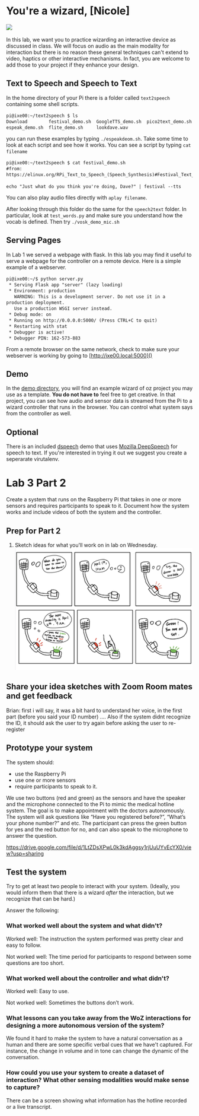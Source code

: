 # You're a wizard, [Nicole]

<img src="https://pbs.twimg.com/media/Cen7qkHWIAAdKsB.jpg" height="400">

In this lab, we want you to practice wizarding an interactive device as discussed in class. We will focus on audio as the main modality for interaction but there is no reason these general techniques can't extend to video, haptics or other interactive mechanisms. In fact, you are welcome to add those to your project if they enhance your design.


## Text to Speech and Speech to Text

In the home directory of your Pi there is a folder called `text2speech` containing some shell scripts.

```
pi@ixe00:~/text2speech $ ls
Download        festival_demo.sh  GoogleTTS_demo.sh  pico2text_demo.sh
espeak_demo.sh  flite_demo.sh     lookdave.wav

```

you can run these examples by typing 
`./espeakdeom.sh`. Take some time to look at each script and see how it works. You can see a script by typing `cat filename`

```
pi@ixe00:~/text2speech $ cat festival_demo.sh 
#from: https://elinux.org/RPi_Text_to_Speech_(Speech_Synthesis)#Festival_Text_to_Speech

echo "Just what do you think you're doing, Dave?" | festival --tts

```

You can also play audio files directly with `aplay filename`.

After looking through this folder do the same for the `speech2text` folder. In particular, look at `test_words.py` and make sure you understand how the vocab is defined. Then try `./vosk_demo_mic.sh`

## Serving Pages

In Lab 1 we served a webpage with flask. In this lab you may find it useful to serve a webpage for the controller on a remote device. Here is a simple example of a webserver.

```
pi@ixe00:~/$ python server.py
 * Serving Flask app "server" (lazy loading)
 * Environment: production
   WARNING: This is a development server. Do not use it in a production deployment.
   Use a production WSGI server instead.
 * Debug mode: on
 * Running on http://0.0.0.0:5000/ (Press CTRL+C to quit)
 * Restarting with stat
 * Debugger is active!
 * Debugger PIN: 162-573-883
```
From a remote browser on the same network, check to make sure your webserver is working by going to [http://ixe00.local:5000]()


## Demo

In the [demo directory](./demo), you will find an example wizard of oz project you may use as a template. **You do not have to** feel free to get creative. In that project, you can see how audio and sensor data is streamed from the Pi to a wizard controller that runs in the browser. You can control what system says from the controller as well.

## Optional

There is an included [dspeech](./dspeech) demo that uses [Mozilla DeepSpeech](https://github.com/mozilla/DeepSpeech) for speech to text. If you're interested in trying it out we suggest you create a seperarate virutalenv. 



# Lab 3 Part 2

Create a system that runs on the Raspberry Pi that takes in one or more sensors and requires participants to speak to it. Document how the system works and include videos of both the system and the controller.

## Prep for Part 2

1. Sketch ideas for what you'll work on in lab on Wednesday.
![alt text](https://github.com/nicole-zy/Interactive-Lab-Hub/blob/Spring2021/Lab%203/IMG_0667.jpg)

## Share your idea sketches with Zoom Room mates and get feedback

Brian: first i will say, it was a bit hard to understand her voice, in the first part (before you said your ID number) .... Also if the system didnt recognize the ID, it should ask the user to try again before asking the user to re-register

## Prototype your system

The system should:
* use the Raspberry Pi 
* use one or more sensors
* require participants to speak to it. 

We use two buttons (red and green) as the sensors and have the speaker and the microphone connected to the Pi to mimic the medical hotline system. The goal is to make appointment with the doctors autonomously. The system will ask questions like “Have you registered before?”, “What’s your phone number?” and etc. The participant can press the green button for yes and the red button for no, and can also speak to the microphone to answer the question.

https://drive.google.com/file/d/1LtZDsXPwL0k3kdAggsy1rjUuUYvEcYX0/view?usp=sharing

## Test the system
Try to get at least two people to interact with your system. (Ideally, you would inform them that there is a wizard _after_ the interaction, but we recognize that can be hard.)

Answer the following:

### What worked well about the system and what didn't?
Worked well: The instruction the system performed was pretty clear and easy to follow.

Not worked well: The time period for participants to respond between some questions are too short.


### What worked well about the controller and what didn't?

Worked well: Easy to use.

Not worked well: Sometimes the buttons don’t work.


### What lessons can you take away from the WoZ interactions for designing a more autonomous version of the system?

We found it hard to make the system to have a natural conversation as a human and there are some specific verbal cues that we have't captured. For instance, the change in volume and in tone can change the dynamic of the conversation.


### How could you use your system to create a dataset of interaction? What other sensing modalities would make sense to capture?

There can be a screen showing what information has the hotline recorded or a live transcript. 

